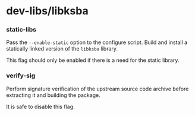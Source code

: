 # dev-libs/libksba

### static-libs
Pass the `--enable-static` option to the configure script. Build and install a statically linked version of the `libksba` library.

This flag should only be enabled if there is a need for the static library.

### verify-sig
Perform signature verification of the upstream source code archive before extracting it and building the package.

It is safe to disable this flag.
